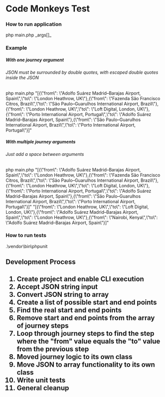<h1>Code Monkeys Test</h1>

<h3>How to run application</h3>
<span>php main.php _args[]_</span>

<h3>Example</h3>
<h5>With one journey argument</h5>
<h6>JSON must be surrounded by double quotes, with escaped double quotes inside the JSON</h6>
<span>php main.php "[{\"from\": \"Adolfo Suárez Madrid–Barajas Airport, Spain\",\"to\": \"London Heathrow, UK\"},{\"from\": \"Fazenda São Francisco Citros, Brazil\",\"to\": \"São Paulo–Guarulhos International Airport, Brazil\"},{\"from\": \"London Heathrow, UK\",\"to\": \"Loft Digital, London, UK\"},{\"from\": \"Porto International Airport, Portugal\",\"to\": \"Adolfo Suárez Madrid–Barajas Airport, Spain\"},{\"from\": \"São Paulo–Guarulhos International Airport, Brazil\",\"to\": \"Porto International Airport, Portugal\"}]"</span>

<h5>With multiple journey arguments</h5>
<h6>Just add a space between arguments</h6>
<span>php main.php "[{\"from\": \"Adolfo Suárez Madrid–Barajas Airport, Spain\",\"to\": \"London Heathrow, UK\"},{\"from\": \"Fazenda São Francisco Citros, Brazil\",\"to\": \"São Paulo–Guarulhos International Airport, Brazil\"},{\"from\": \"London Heathrow, UK\",\"to\": \"Loft Digital, London, UK\"},{\"from\": \"Porto International Airport, Portugal\",\"to\": \"Adolfo Suárez Madrid–Barajas Airport, Spain\"},{\"from\": \"São Paulo–Guarulhos International Airport, Brazil\",\"to\": \"Porto International Airport, Portugal\"}]" "[{\"from\": \"London Heathrow, UK\",\"to\": \"Loft Digital, London, UK\"},{\"from\": \"Adolfo Suárez Madrid–Barajas Airport, Spain\",\"to\": \"London Heathrow, UK\"},{\"from\": \"Nairobi, Kenya\",\"to\": \"Adolfo Suárez Madrid–Barajas Airport, Spain\"}]"</span>

<h3>How to run tests</h3>
<span>.\vendor\bin\phpunit</span>

<h2>Development Process<h2>
<ol>
<li>Create project and enable CLI execution</li>
<li>Accept JSON string input</li>
<li>Convert JSON string to array</li>
<li>Create a list of possible start and end points</li>
<li>Find the real start and end points</li>
<li>Remove start and end points from the array of journey steps</li>
<li>Loop through journey steps to find the step where the "from" value equals the "to" value from the previous step</li>
<li>Moved journey logic to its own class</li>
<li>Move JSON to array functionality to its own class</li>
<li>Write unit tests</li>
<li>General cleanup</li>
</ol>